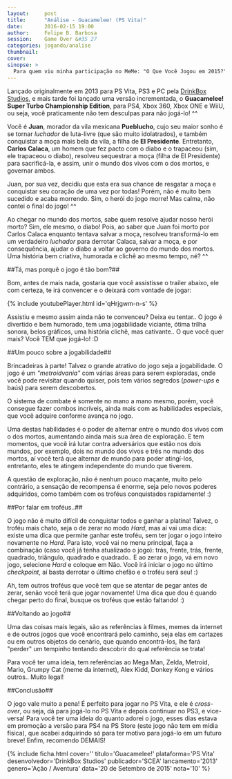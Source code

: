 ```yaml
---
layout:     post
title:      "Análise - Guacamelee! (PS Vita)"
date:       2016-02-15 19:00
author:     Felipe B. Barbosa
session:    Game Over &#35 27
categories: jogando/analise
thumbnail:  
cover: 
sinopse: >
  Para quem viu minha participação no MeMe: "O Que Você Jogou em 2015?" deve ter notado que joguei o tal do Guacamelee!, um "metroidvania" muito divertido e viciante!
---
```

Lançado originalmente em 2013 para PS Vita, PS3 e PC pela [DrinkBox Studios](http://www.drinkboxstudios.com/), e mais tarde foi lançado uma versão incrementada, o **Guacamelee! Super Turbo Championship Edition**, para PS4, Xbox 360, Xbox ONE e WiiU, ou seja, você praticamente não tem desculpas para não jogá-lo! ^^

Você é **Juan**, morador da vila mexicana **Pueblucho**, cujo seu maior sonho é se tornar *luchador* de luta-livre (que são muito idolatrados), e também conquistar a moça mais bela da vila, a filha de **El Presidente**. Entretanto, **Carlos Calaca**, um homem que fez pacto com o diabo e o trapaceou (sim, ele trapaceou o diabo), resolveu sequestrar a moça (filha de El Presidente) para sacrificá-la, e assim, unir o mundo dos vivos com o dos mortos, e governar ambos.

Juan, por sua vez, decidiu que esta era sua chance de resgatar a moça e conquistar seu coração de uma vez por todas! Porém, não é muito bem sucedido e acaba morrendo. Sim, o herói do jogo morre! Mas calma, não contei o final do jogo! ^^

Ao chegar no mundo dos mortos, sabe quem resolve ajudar nosso herói morto? Sim, ele mesmo, o diabo! Pois, ao saber que Juan foi morto por Carlos Calaca enquanto tentava salvar a moça, resolveu transformá-lo em um verdadeiro *luchador* para derrotar Calaca, salvar a moça, e por consequência, ajudar o diabo a voltar ao governo do mundo dos mortos. Uma história bem criativa, humorada e clichê ao mesmo tempo, né? ^^

##Tá, mas porquê o jogo é tão bom?##

Bom, antes de mais nada, gostaria que você assistisse o trailer abaixo, ele com certeza, te irá convencer e o deixará com vontade de jogar:

{% include youtubePlayer.html id='qHrjgwm-n-s' %}

Assistiu e mesmo assim ainda não te convenceu? Deixa eu tentar.. O jogo é divertido e bem humorado, tem uma jogabilidade viciante, ótima trilha sonora, belos gráficos, uma história clichê, mas cativante.. O que você quer mais? Você TEM que jogá-lo! :D

##Um pouco sobre a jogabilidade##

Brincadeiras à parte! Talvez o grande atrativo do jogo seja a jogabilidade. O jogo é um *"metroidvania"* com várias áreas para serem exploradas, onde você pode revisitar quando quiser, pois tem vários segredos (*power-ups* e baús) para  serem descobertos.

O sistema de combate é somente no mano a mano mesmo, porém, você consegue fazer combos incríveis, ainda mais com as habilidades especiais, que você adquire conforme avança no jogo.

Uma destas habilidades é o poder de alternar entre o mundo dos vivos com o dos mortos, aumentando ainda mais sua área de exploração. E tem momentos, que você irá lutar contra adversários que estão nos dois mundos, por exemplo, dois no mundo dos vivos e três no mundo dos mortos, aí você terá que alternar de mundo para poder atingí-los, entretanto, eles te atingem independente do mundo que tiverem.

A questão de exploração, não é nenhum pouco maçante, muito pelo contrário, a sensação de recompensa é enorme, seja pelo novos poderes adquiridos, como também com os troféus conquistados rapidamente! :)

##Por falar em troféus..##

O jogo não é muito difícil de conquistar todos e ganhar a platina! Talvez, o troféu mais chato, seja o de zerar no modo *Hard*, mas aí vai uma dica: existe uma dica que permite ganhar este troféu, sem ter jogar o jogo inteiro novamente no *Hard*. Para isto, você vai no menu principal, faça a combinação (caso você já tenha atualizado o jogo): trás, frente, trás, frente, quadrado, triângulo, quadrado e quadrado.. E ao zerar o jogo, vá em novo jogo, selecione *Hard* e coloque em Não. Você irá iniciar o jogo no último *checkpoint*, aí basta derrotar o último chefão e o troféu será seu! :)

Ah, tem outros troféus que você tem que se atentar de pegar antes de zerar, senão você terá que jogar novamente! Uma dica que dou é quando chegar perto do final, busque os troféus que estão faltando! :)

##Voltando ao jogo##

Uma das coisas mais legais, são as referências à filmes, memes da internet e de outros jogos que você encontrará pelo caminho, seja elas em cartazes ou em outros objetos do cenário, que quando encontrá-los, lhe fará "perder" um tempinho tentando descobrir do qual referência se trata!

Para você ter uma ideia, tem referências ao Mega Man, Zelda, Metroid, Mario, Grumpy Cat (meme da internet), Alex Kidd, Donkey Kong e vários outros.. Muito legal!

##Conclusão##

 O jogo vale muito a pena! É perfeito para jogar no PS Vita, e ele é *cross-over*, ou seja, dá para jogá-lo no PS Vita e depois continuar no PS3, e vice-versa! Para você ter uma ideia do quanto adorei o jogo, esses dias estava em promoção a versão para PS4 na PS Store (este jogo não tem em mídia física), que acabei adquirindo só para ter motivo para jogá-lo em um futuro breve! Enfim, recomendo DEMAIS!

{% include ficha.html
  cover=''
  titulo='Guacamelee!'
  plataforma='PS Vita'
  desenvolvedor='DrinkBox Studios'
  publicador='SCEA'
  lancamento='2013'
  genero='Ação / Aventura'
  data='20 de Setembro de 2015'
  nota='10' %}
